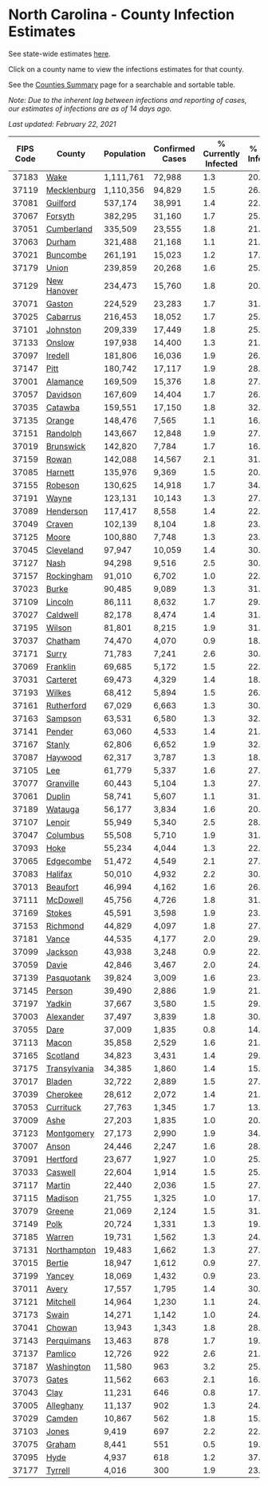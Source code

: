 # North Carolina - County Infection Estimates

See state-wide estimates [here](/infections/us-nc).

Click on a county name to view the infections estimates for that county.

See the [Counties Summary](/infections/summary-counties) page for a searchable and sortable table.

*Note: Due to the inherent lag between infections and reporting of cases, our estimates of infections are as of 14 days ago.*

*Last updated: February 22, 2021*

|   FIPS Code |                       County |   Population |   Confirmed Cases |   % Currently Infected |   % Total Infected |
|-------------|------------------------------|--------------|-------------------|------------------------|--------------------|
|       37183 |                 [Wake](wake) |    1,111,761 |            72,988 |                    1.3 |               20.0 |
|       37119 |   [Mecklenburg](mecklenburg) |    1,110,356 |            94,829 |                    1.5 |               26.9 |
|       37081 |         [Guilford](guilford) |      537,174 |            38,991 |                    1.4 |               22.1 |
|       37067 |           [Forsyth](forsyth) |      382,295 |            31,160 |                    1.7 |               25.0 |
|       37051 |     [Cumberland](cumberland) |      335,509 |            23,555 |                    1.8 |               21.1 |
|       37063 |             [Durham](durham) |      321,488 |            21,168 |                    1.1 |               21.4 |
|       37021 |         [Buncombe](buncombe) |      261,191 |            15,023 |                    1.2 |               17.3 |
|       37179 |               [Union](union) |      239,859 |            20,268 |                    1.6 |               25.7 |
|       37129 |   [New Hanover](new-hanover) |      234,473 |            15,760 |                    1.8 |               20.3 |
|       37071 |             [Gaston](gaston) |      224,529 |            23,283 |                    1.7 |               31.4 |
|       37025 |         [Cabarrus](cabarrus) |      216,453 |            18,052 |                    1.7 |               25.4 |
|       37101 |         [Johnston](johnston) |      209,339 |            17,449 |                    1.8 |               25.6 |
|       37133 |             [Onslow](onslow) |      197,938 |            14,400 |                    1.3 |               21.6 |
|       37097 |           [Iredell](iredell) |      181,806 |            16,036 |                    1.9 |               26.5 |
|       37147 |                 [Pitt](pitt) |      180,742 |            17,117 |                    1.9 |               28.7 |
|       37001 |         [Alamance](alamance) |      169,509 |            15,376 |                    1.8 |               27.7 |
|       37057 |         [Davidson](davidson) |      167,609 |            14,404 |                    1.7 |               26.0 |
|       37035 |           [Catawba](catawba) |      159,551 |            17,150 |                    1.8 |               32.3 |
|       37135 |             [Orange](orange) |      148,476 |             7,565 |                    1.1 |               16.1 |
|       37151 |         [Randolph](randolph) |      143,667 |            12,848 |                    1.9 |               27.5 |
|       37019 |       [Brunswick](brunswick) |      142,820 |             7,784 |                    1.7 |               16.4 |
|       37159 |               [Rowan](rowan) |      142,088 |            14,567 |                    2.1 |               31.7 |
|       37085 |           [Harnett](harnett) |      135,976 |             9,369 |                    1.5 |               20.9 |
|       37155 |           [Robeson](robeson) |      130,625 |            14,918 |                    1.7 |               34.5 |
|       37191 |               [Wayne](wayne) |      123,131 |            10,143 |                    1.3 |               27.1 |
|       37089 |       [Henderson](henderson) |      117,417 |             8,558 |                    1.4 |               22.5 |
|       37049 |             [Craven](craven) |      102,139 |             8,104 |                    1.8 |               23.7 |
|       37125 |               [Moore](moore) |      100,880 |             7,748 |                    1.3 |               23.5 |
|       37045 |       [Cleveland](cleveland) |       97,947 |            10,059 |                    1.4 |               30.9 |
|       37127 |                 [Nash](nash) |       94,298 |             9,516 |                    2.5 |               30.3 |
|       37157 |     [Rockingham](rockingham) |       91,010 |             6,702 |                    1.0 |               22.0 |
|       37023 |               [Burke](burke) |       90,485 |             9,089 |                    1.3 |               31.1 |
|       37109 |           [Lincoln](lincoln) |       86,111 |             8,632 |                    1.7 |               29.9 |
|       37027 |         [Caldwell](caldwell) |       82,178 |             8,474 |                    1.4 |               31.4 |
|       37195 |             [Wilson](wilson) |       81,801 |             8,215 |                    1.9 |               31.1 |
|       37037 |           [Chatham](chatham) |       74,470 |             4,070 |                    0.9 |               18.6 |
|       37171 |               [Surry](surry) |       71,783 |             7,241 |                    2.6 |               30.3 |
|       37069 |         [Franklin](franklin) |       69,685 |             5,172 |                    1.5 |               22.8 |
|       37031 |         [Carteret](carteret) |       69,473 |             4,329 |                    1.4 |               18.4 |
|       37193 |             [Wilkes](wilkes) |       68,412 |             5,894 |                    1.5 |               26.7 |
|       37161 |     [Rutherford](rutherford) |       67,029 |             6,663 |                    1.3 |               30.3 |
|       37163 |           [Sampson](sampson) |       63,531 |             6,580 |                    1.3 |               32.8 |
|       37141 |             [Pender](pender) |       63,060 |             4,533 |                    1.4 |               21.7 |
|       37167 |             [Stanly](stanly) |       62,806 |             6,652 |                    1.9 |               32.0 |
|       37087 |           [Haywood](haywood) |       62,317 |             3,787 |                    1.3 |               18.0 |
|       37105 |                   [Lee](lee) |       61,779 |             5,337 |                    1.6 |               27.5 |
|       37077 |       [Granville](granville) |       60,443 |             5,104 |                    1.3 |               27.2 |
|       37061 |             [Duplin](duplin) |       58,741 |             5,607 |                    1.1 |               31.9 |
|       37189 |           [Watauga](watauga) |       56,177 |             3,834 |                    1.6 |               20.2 |
|       37107 |             [Lenoir](lenoir) |       55,949 |             5,340 |                    2.5 |               28.8 |
|       37047 |         [Columbus](columbus) |       55,508 |             5,710 |                    1.9 |               31.7 |
|       37093 |                 [Hoke](hoke) |       55,234 |             4,044 |                    1.3 |               22.7 |
|       37065 |       [Edgecombe](edgecombe) |       51,472 |             4,549 |                    2.1 |               27.2 |
|       37083 |           [Halifax](halifax) |       50,010 |             4,932 |                    2.2 |               30.1 |
|       37013 |         [Beaufort](beaufort) |       46,994 |             4,162 |                    1.6 |               26.5 |
|       37111 |         [McDowell](mcdowell) |       45,756 |             4,726 |                    1.8 |               31.3 |
|       37169 |             [Stokes](stokes) |       45,591 |             3,598 |                    1.9 |               23.3 |
|       37153 |         [Richmond](richmond) |       44,829 |             4,097 |                    1.8 |               27.8 |
|       37181 |               [Vance](vance) |       44,535 |             4,177 |                    2.0 |               29.1 |
|       37099 |           [Jackson](jackson) |       43,938 |             3,248 |                    0.9 |               22.1 |
|       37059 |               [Davie](davie) |       42,846 |             3,467 |                    2.0 |               24.3 |
|       37139 |     [Pasquotank](pasquotank) |       39,824 |             3,009 |                    1.6 |               23.0 |
|       37145 |             [Person](person) |       39,490 |             2,886 |                    1.9 |               21.7 |
|       37197 |             [Yadkin](yadkin) |       37,667 |             3,580 |                    1.5 |               29.1 |
|       37003 |       [Alexander](alexander) |       37,497 |             3,839 |                    1.8 |               30.5 |
|       37055 |                 [Dare](dare) |       37,009 |             1,835 |                    0.8 |               14.9 |
|       37113 |               [Macon](macon) |       35,858 |             2,529 |                    1.6 |               21.6 |
|       37165 |         [Scotland](scotland) |       34,823 |             3,431 |                    1.4 |               29.9 |
|       37175 | [Transylvania](transylvania) |       34,385 |             1,860 |                    1.4 |               15.9 |
|       37017 |             [Bladen](bladen) |       32,722 |             2,889 |                    1.5 |               27.4 |
|       37039 |         [Cherokee](cherokee) |       28,612 |             2,072 |                    1.4 |               21.8 |
|       37053 |       [Currituck](currituck) |       27,763 |             1,345 |                    1.7 |               13.9 |
|       37009 |                 [Ashe](ashe) |       27,203 |             1,835 |                    1.0 |               20.0 |
|       37123 |     [Montgomery](montgomery) |       27,173 |             2,990 |                    1.9 |               34.3 |
|       37007 |               [Anson](anson) |       24,446 |             2,247 |                    1.6 |               28.1 |
|       37091 |         [Hertford](hertford) |       23,677 |             1,927 |                    1.0 |               25.4 |
|       37033 |           [Caswell](caswell) |       22,604 |             1,914 |                    1.5 |               25.6 |
|       37117 |             [Martin](martin) |       22,440 |             2,036 |                    1.5 |               27.7 |
|       37115 |           [Madison](madison) |       21,755 |             1,325 |                    1.0 |               17.8 |
|       37079 |             [Greene](greene) |       21,069 |             2,124 |                    1.5 |               31.1 |
|       37149 |                 [Polk](polk) |       20,724 |             1,331 |                    1.3 |               19.5 |
|       37185 |             [Warren](warren) |       19,731 |             1,562 |                    1.3 |               24.4 |
|       37131 |   [Northampton](northampton) |       19,483 |             1,662 |                    1.3 |               27.4 |
|       37015 |             [Bertie](bertie) |       18,947 |             1,612 |                    0.9 |               27.0 |
|       37199 |             [Yancey](yancey) |       18,069 |             1,432 |                    0.9 |               23.8 |
|       37011 |               [Avery](avery) |       17,557 |             1,795 |                    1.4 |               30.4 |
|       37121 |         [Mitchell](mitchell) |       14,964 |             1,230 |                    1.1 |               24.6 |
|       37173 |               [Swain](swain) |       14,271 |             1,142 |                    1.0 |               24.0 |
|       37041 |             [Chowan](chowan) |       13,943 |             1,343 |                    1.8 |               28.8 |
|       37143 |     [Perquimans](perquimans) |       13,463 |               878 |                    1.7 |               19.5 |
|       37137 |           [Pamlico](pamlico) |       12,726 |               922 |                    2.6 |               21.4 |
|       37187 |     [Washington](washington) |       11,580 |               963 |                    3.2 |               25.0 |
|       37073 |               [Gates](gates) |       11,562 |               663 |                    2.1 |               16.8 |
|       37043 |                 [Clay](clay) |       11,231 |               646 |                    0.8 |               17.3 |
|       37005 |       [Alleghany](alleghany) |       11,137 |               902 |                    1.3 |               24.7 |
|       37029 |             [Camden](camden) |       10,867 |               562 |                    1.8 |               15.3 |
|       37103 |               [Jones](jones) |        9,419 |               697 |                    2.2 |               22.2 |
|       37075 |             [Graham](graham) |        8,441 |               551 |                    0.5 |               19.7 |
|       37095 |                 [Hyde](hyde) |        4,937 |               618 |                    1.2 |               37.6 |
|       37177 |           [Tyrrell](tyrrell) |        4,016 |               300 |                    1.9 |               23.5 |